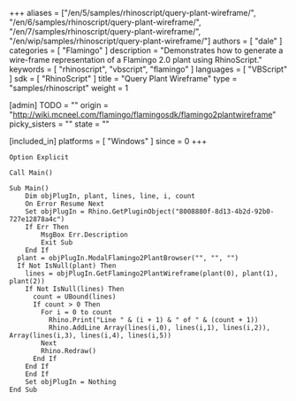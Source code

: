 +++
aliases = ["/en/5/samples/rhinoscript/query-plant-wireframe/", "/en/6/samples/rhinoscript/query-plant-wireframe/", "/en/7/samples/rhinoscript/query-plant-wireframe/", "/en/wip/samples/rhinoscript/query-plant-wireframe/"]
authors = [ "dale" ]
categories = [ "Flamingo" ]
description = "Demonstrates how to generate a wire-frame representation of a Flamingo 2.0 plant using RhinoScript."
keywords = [ "rhinoscript", "vbscript", "flamingo" ]
languages = [ "VBScript" ]
sdk = [ "RhinoScript" ]
title = "Query Plant Wireframe"
type = "samples/rhinoscript"
weight = 1

[admin]
TODO = ""
origin = "http://wiki.mcneel.com/flamingo/flamingosdk/flamingo2plantwireframe"
picky_sisters = ""
state = ""

[included_in]
platforms = [ "Windows" ]
since = 0
+++

```vbnet
Option Explicit

Call Main()

Sub Main()
	Dim objPlugIn, plant, lines, line, i, count
	On Error Resume Next
	Set objPlugIn = Rhino.GetPluginObject("8008880f-8d13-4b2d-92b0-727e12878a4c")
	If Err Then
		MsgBox Err.Description
		Exit Sub
	End If
  plant = objPlugIn.ModalFlamingo2PlantBrowser("", "", "")
  If Not IsNull(plant) Then
    lines = objPlugIn.GetFlamingo2PlantWireframe(plant(0), plant(1), plant(2))
    If Not IsNull(lines) Then
      count = UBound(lines)
      If count > 0 Then
        For i = 0 to count
          Rhino.Print("Line " & (i + 1) & " of " & (count + 1))
          Rhino.AddLine Array(lines(i,0), lines(i,1), lines(i,2)), Array(lines(i,3), lines(i,4), lines(i,5))
        Next
      	Rhino.Redraw()
      End If
    End If
	End If
	Set objPlugIn = Nothing
End Sub
```
